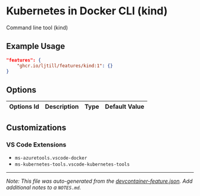 
# Kubernetes in Docker CLI (kind)

Command line tool (kind)

## Example Usage

```json
"features": {
    "ghcr.io/ljtill/features/kind:1": {}
}
```

## Options

| Options Id | Description | Type | Default Value |
|-----|-----|-----|-----|


## Customizations

### VS Code Extensions

- `ms-azuretools.vscode-docker`
- `ms-kubernetes-tools.vscode-kubernetes-tools`



---

_Note: This file was auto-generated from the [devcontainer-feature.json](https://github.com/ljtill/features/blob/main/src/kind/devcontainer-feature.json).  Add additional notes to a `NOTES.md`._
